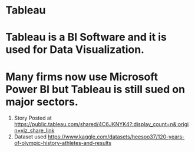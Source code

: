 # Tableau

# Tableau is a BI Software and it is used for Data Visualization.
# Many firms now use Microsoft Power BI but Tableau is still sued on major sectors.


1) Story Posted at https://public.tableau.com/shared/4C6JKNYK4?:display_count=n&:origin=viz_share_link
2) Dataset used https://www.kaggle.com/datasets/heesoo37/120-years-of-olympic-history-athletes-and-results
